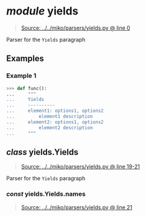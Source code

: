 # *module* **yields**

> [Source: ../../miko/parsers/yields.py @ line 0](../../miko/parsers/yields.py#L0)

Parser for the `Yields` paragraph

## Examples

### Example 1

```python
>>> def func():
...     """
...     Yields
...     ----------
...     element1: options1, options2
...         element1 description
...     element2: options1, options2
...         element2 description
...     """
```

## *class* yields.**Yields**

> [Source: ../../miko/parsers/yields.py @ line 19-21](../../miko/parsers/yields.py#L19-L21)

Parser for the `Yields` paragraph

### *const* yields.Yields.**names**

> [Source: ../../miko/parsers/yields.py @ line 21](../../miko/parsers/yields.py#L21)
